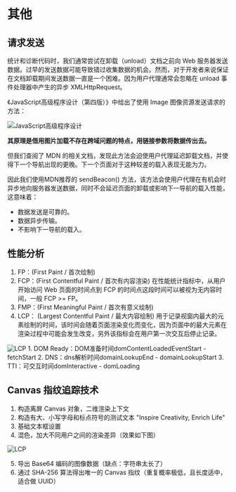 # 其他

## 请求发送
统计和诊断代码时，我们通常尝试在卸载（unload）文档之前向 Web 服务器发送数据。过早的发送数据可能导致错过收集数据的机会。然而，对于开发者来说保证在文档卸载期间发送数据一直是一个困难。因为用户代理通常会忽略在 unload 事件处理器中产生的异步 XMLHttpRequest。

《JavaScript高级程序设计（第四版）》中给出了使用 Image 图像资源发送请求的方法：

<img :src="$withBase('/images/js-book.png')" alt="JavaScript高级程序设计">

**其原理是借用图片加载不存在跨域问题的特点，用链接参数将数据传出去。**

但我们查阅了 MDN 的相关文档，发现此方法会迫使用户代理延迟卸载文档，并使得下一个导航出现的更晚。下一个页面对于这种较差的载入表现无能为力。

因此我们使用MDN推荐的 sendBeacon() 方法，该方法会使用户代理在有机会时异步地向服务器发送数据，同时不会延迟页面的卸载或影响下一导航的载入性能，这意味着：

- 数据发送是可靠的。
- 数据异步传输。
- 不影响下一导航的载入。

## 性能分析
1. FP：(First Paint / 首次绘制)
2. FCP：(First Contentful Paint / 首次有内容渲染) 在性能统计指标中，从用户开始访问 Web 页面的时间点到 FCP 的时间点这段时间可以被视为无内容时间，一般 FCP >= FP。
3. FMP：(First Meaningful Paint / 首次有意义绘制)
4. LCP： (Largest Contentful Paint / 最大内容绘制) 用于记录视窗内最大的元素绘制的时间，该时间会随着页面渲染变化而变化，因为页面中的最大元素在渲染过程中可能会发生改变，另外该指标会在用户第一次交互后停止记录。
<img :src="$withBase('/images/lcp.png')" alt="LCP">
1. DOM Ready：DOM准备时间domContentLoadedEventStart - fetchStart
2. DNS：dns解析时间domainLookupEnd - domainLookupStart
3. TTI：可交互时间domInteractive - domLoading

## Canvas 指纹追踪技术
1. 构造离屏 Canvas 对象，二维渲染上下文
2. 构造有大、小写字母和标点符号的测试文本 "Inspire Creativity, Enrich Life"
3. 基础文本框设置
4. 混色，加大不同用户之间的渲染差异（效果如下图）

<img :src="$withBase('/images/canvas.PNG')" alt="LCP">

5. 导出 Base64 编码的图像数据（缺点：字符串太长了）
6. 通过 SHA-256 算法得出唯一的 Canvas 指纹（重复概率极低，且长度适中，适合做 UUID） 
